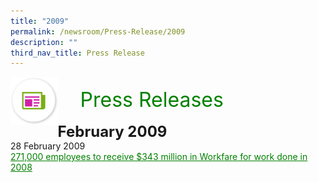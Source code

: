 ```yaml
---
title: "2009"
permalink: /newsroom/Press-Release/2009
description: ""
third_nav_title: Press Release
---
```

<img align="left"
src="/images/icons/ico_media_articles.png"
class="PressReleaseIcon">
<br>
<font align="center" color="green"
size="+3">&nbsp;&nbsp;&nbsp;&nbsp;Press Releases</font><br><br>
<font size="+2"><b>February 2009</b></font><br>
28 February 2009<br>
<a class="hyperlink" href="https://www.mom.gov.sg/newsroom/press-releases/2009/271000-employees-to-receive-343-million-in-workfare-for-work-done-in-2008">271,000 employees to receive $343 million in Workfare for work done in 2008</a>

<style>
img.PressReleaseIcon {
  height: 15%;
  width: 15%;
}
a.hyperlink {
    color:green;
  }
a.hyperlink:hover {
    color:MediumVioletRed;
  }
</style>